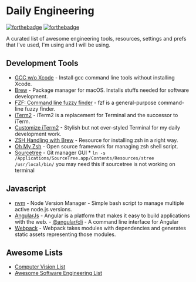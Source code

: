 # Daily Engineering

[![forthebadge](https://forthebadge.com/images/badges/powered-by-electricity.svg)](https://forthebadge.com)
[![forthebadge](https://forthebadge.com/images/badges/built-with-love.svg)](https://forthebadge.com)

A curated list of awesome engineering tools, resources, settings and prefs that I've used, I'm using and I will be using.


## Development Tools

* [GCC w/o Xcode](https://www.cyberciti.biz/faq/howto-apple-mac-os-x-install-gcc-compiler/) - Install gcc command line tools without installing Xcode.
* [Brew](https://brew.sh/) - Package manager for macOS. Installs stuffs needed for software development.
* [FZF: Command line fuzzy finder](https://github.com/junegunn/fzf) - fzf is a general-purpose command-line fuzzy finder.
* [iTerm2](https://www.iterm2.com/) - iTerm2 is a replacement for Terminal and the successor to iTerm.
* [Customize iTerm2](https://medium.com/@marcteodorfrancoiscoquand/how-to-develop-with-style-pimp-your-environment-with-iterm2-zsh-and-gruvbox-dark-dcf3524c9552) - Stylish but not over-styled Terminal for my daily development work.
* [ZSH Handling with Brew](https://rick.cogley.info/post/use-homebrew-zsh-instead-of-the-osx-default/) - Resource for installing zsh in a right way.
* [Oh My Zsh](https://github.com/robbyrussell/oh-my-zsh) - Open source framework for managing zsh shell script.
* [Sourcetree](https://www.sourcetreeapp.com/) - Git manager GUI
            * `ln -s /Applications/SourceTree.app/Contents/Resources/stree /usr/local/bin/` you may need this if sourcetree is not working on terminal

## Javascript

* [nvm](https://github.com/creationix/nvm) - Node Version Manager - Simple bash script to manage multiple active node.js versions.
* [AngularJs](https://angular.io/) - Angular is a platform that makes it easy to build applications with the web.
            - [@angular/cli](https://cli.angular.io/) - A command line interface for Angular
* [Webpack](https://github.com/webpack-contrib/awesome-webpack#readme) - Webpack takes modules with dependencies and generates static assets representing those modules. 

## Awesome Lists

* [Computer Vision List](https://github.com/jbhuang0604/awesome-computer-vision)
* [Awesome Software Engineering List](https://github.com/sindresorhus/awesome)
